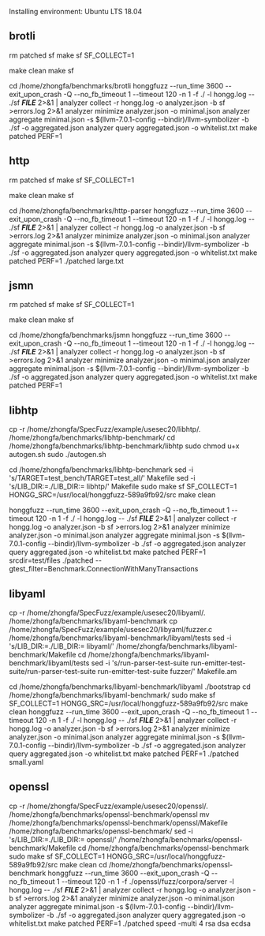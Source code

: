 Installing environment: Ubuntu LTS 18.04
## brotli
rm patched sf
make sf SF_COLLECT=1

make clean
make sf

cd /home/zhongfa/benchmarks/brotli
honggfuzz  --run_time 3600 --exit_upon_crash -Q --no_fb_timeout 1 --timeout 120 -n 1 -f ./ -l hongg.log -- ./sf ___FILE___ 2>&1 | analyzer collect -r hongg.log -o analyzer.json -b sf >errors.log 2>&1
analyzer minimize analyzer.json -o minimal.json
analyzer aggregate minimal.json -s $(llvm-7.0.1-config --bindir)/llvm-symbolizer -b ./sf -o aggregated.json
analyzer query aggregated.json -o whitelist.txt
make patched PERF=1

## http
rm patched sf
make sf SF_COLLECT=1

make clean
make sf

cd /home/zhongfa/benchmarks/http-parser
honggfuzz  --run_time 3600 --exit_upon_crash -Q --no_fb_timeout 1 --timeout 120 -n 1 -f ./ -l hongg.log -- ./sf ___FILE___ 2>&1 | analyzer collect -r hongg.log -o analyzer.json -b sf >errors.log 2>&1
analyzer minimize analyzer.json -o minimal.json
analyzer aggregate minimal.json -s $(llvm-7.0.1-config --bindir)/llvm-symbolizer -b ./sf -o aggregated.json
analyzer query aggregated.json -o whitelist.txt
make patched PERF=1
./patched large.txt

## jsmn
rm patched sf
make sf SF_COLLECT=1

make clean
make sf

cd /home/zhongfa/benchmarks/jsmn
honggfuzz  --run_time 3600 --exit_upon_crash -Q --no_fb_timeout 1 --timeout 120 -n 1 -f ./ -l hongg.log -- ./sf ___FILE___ 2>&1 | analyzer collect -r hongg.log -o analyzer.json -b sf >errors.log 2>&1
analyzer minimize analyzer.json -o minimal.json
analyzer aggregate minimal.json -s $(llvm-7.0.1-config --bindir)/llvm-symbolizer -b ./sf -o aggregated.json
analyzer query aggregated.json -o whitelist.txt
make patched PERF=1


## libhtp
cp -r /home/zhongfa/SpecFuzz/example/usesec20/libhtp/. /home/zhongfa/benchmarks/libhtp-benchmark/
cd /home/zhongfa/benchmarks/libhtp-benchmark/libhtp
sudo chmod u+x autogen.sh
sudo ./autogen.sh

cd /home/zhongfa/benchmarks/libhtp-benchmark
sed -i 's/TARGET=test_bench/TARGET=test_all/' Makefile
sed -i 's/LIB_DIR:=./LIB_DIR:= libhtp/' Makefile
sudo make sf SF_COLLECT=1 HONGG_SRC=/usr/local/honggfuzz-589a9fb92/src
make clean

honggfuzz  --run_time 3600 --exit_upon_crash -Q --no_fb_timeout 1 --timeout 120 -n 1 -f ./ -l hongg.log -- ./sf ___FILE___ 2>&1 | analyzer collect -r hongg.log -o analyzer.json -b sf >errors.log 2>&1
analyzer minimize analyzer.json -o minimal.json
analyzer aggregate minimal.json -s $(llvm-7.0.1-config --bindir)/llvm-symbolizer -b ./sf -o aggregated.json
analyzer query aggregated.json -o whitelist.txt
make patched PERF=1
srcdir=test/files ./patched --gtest_filter=Benchmark.ConnectionWithManyTransactions

## libyaml
cp -r /home/zhongfa/SpecFuzz/example/usesec20/libyaml/. /home/zhongfa/benchmarks/libyaml-benchmark
cp /home/zhongfa/SpecFuzz/example/usesec20/libyaml/fuzzer.c /home/zhongfa/benchmarks/libyaml-benchmark/libyaml/tests
sed -i 's/LIB_DIR:=./LIB_DIR:= libyaml/' /home/zhongfa/benchmarks/libyaml-benchmark/Makefile
cd /home/zhongfa/benchmarks/libyaml-benchmark/libyaml/tests
sed -i 's/run-parser-test-suite run-emitter-test-suite/run-parser-test-suite run-emitter-test-suite fuzzer/' Makefile.am

cd /home/zhongfa/benchmarks/libyaml-benchmark/libyaml 
./bootstrap
cd /home/zhongfa/benchmarks/libyaml-benchmark/
sudo make sf SF_COLLECT=1 HONGG_SRC=/usr/local/honggfuzz-589a9fb92/src
make clean
honggfuzz  --run_time 3600 --exit_upon_crash -Q --no_fb_timeout 1 --timeout 120 -n 1 -f ./ -l hongg.log -- ./sf ___FILE___ 2>&1 | analyzer collect -r hongg.log -o analyzer.json -b sf >errors.log 2>&1
analyzer minimize analyzer.json -o minimal.json
analyzer aggregate minimal.json -s $(llvm-7.0.1-config --bindir)/llvm-symbolizer -b ./sf -o aggregated.json
analyzer query aggregated.json -o whitelist.txt
make patched PERF=1
./patched small.yaml

## openssl
cp -r /home/zhongfa/SpecFuzz/example/usesec20/openssl/. /home/zhongfa/benchmarks/openssl-benchmark/openssl
mv /home/zhongfa/benchmarks/openssl-benchmark/openssl/Makefile /home/zhongfa/benchmarks/openssl-benchmark/
sed -i 's/LIB_DIR:=./LIB_DIR:= openssl/' /home/zhongfa/benchmarks/openssl-benchmark/Makefile
cd /home/zhongfa/benchmarks/openssl-benchmark
sudo make sf SF_COLLECT=1 HONGG_SRC=/usr/local/honggfuzz-589a9fb92/src
make clean
cd /home/zhongfa/benchmarks/openssl-benchmark
honggfuzz  --run_time 3600 --exit_upon_crash -Q --no_fb_timeout 1 --timeout 120 -n 1 -f ./openssl/fuzz/corpora/server -l hongg.log -- ./sf ___FILE___ 2>&1 | analyzer collect -r hongg.log -o analyzer.json -b sf >errors.log 2>&1
analyzer minimize analyzer.json -o minimal.json
analyzer aggregate minimal.json -s $(llvm-7.0.1-config --bindir)/llvm-symbolizer -b ./sf -o aggregated.json
analyzer query aggregated.json -o whitelist.txt
make patched PERF=1
./patched speed -multi 4 rsa dsa ecdsa